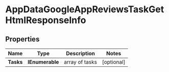 # AppDataGoogleAppReviewsTaskGetHtmlResponseInfo


## Properties

| Name | Type | Description | Notes |
|------------ | ------------- | ------------- | -------------|
**Tasks** | **IEnumerable<AppDataGoogleAppReviewsTaskGetHtmlTaskInfo>** | array of tasks |[optional]|